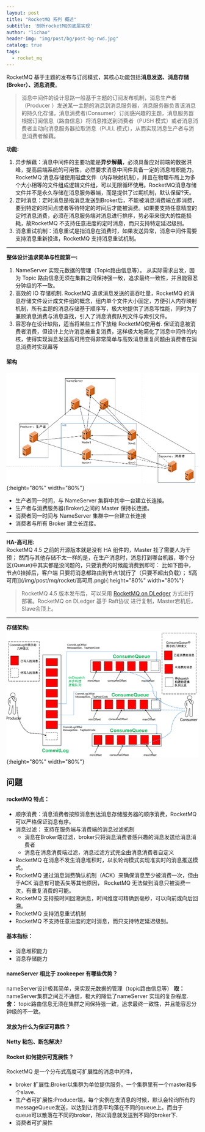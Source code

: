 ```yaml
---
layout: post
title: "RocketMQ 系列 概述"
subtitle: '刨析rocketMQ的底层实现'
author: "lichao"
header-img: "img/post/bg/post-bg-rwd.jpg"
catalog: true
tags:
  - rocket_mq
---
```



RocketMQ 基于主题的发布与订阅模式，其核心功能包括**消息发送、消息存储(Broker）、消息消费**。    

> 消息中间件的设计思路一般基于主题的订阅发布机制，消息生产者（Producer ）发送某一主题的消息到消息服务器，消息服务器负责该消息的持久化存储，消息消费者(Consumer）订阅感兴趣的主题，消息服务器根据订阅信息（路由信息）将消息推送到消费者（PUSH 模式）或者消息消费者主动向消息服务器拉取消息（PULL 模式），从而实现消息生产者与消息消费者解藕。

**功能:**
1. 异步解藕：消息中间件的主要功能是**异步解藕**，必须具备应对前端的数据洪峰，提高后端系统的可用性，必然要求消息中间件具备一定的消息堆积能力。RocketMQ 消息存储使用磁盘文件（内存映射机制），并且在物理布局上为多个大小相等的文件组成逻辑文件组，可以无限循环使用。RocketMQ消息存储文件并不是永久存储在消息服务器端，而是提供了过期机制，默认保留?天。
2. 定时消息：定时消息是指消息发送到Broker后，不能被消息消费端立即消费，要到特定的时间点或者等待特定的时间后才能被消费。如果要支持任意精度的定时消息消费，必须在消息服务端对消息进行排序，势必带来很大的性能损耗，故RocketMQ 不支持任意进度的定时消息，而只支持特定延迟级别。
3. 消息重试机制：消息重试是指消息在消费时，如果发送异常，消息中间件需要支持消息重新投递，RocketMQ 支持消息重试机制。

---

**整体设计追求简单与性能第一:**    
1. NameServer 实现元数据的管理（Topic路由信息等）。 从实际需求出发，因为 Topic 路由信息无须在集群之间保持强一致，追求最终一致性，并且能容忍分钟级的不一致。
2. 高效的 IO 存储机制. RocketMQ 追求消息发送的高吞吐量，RocketMQ 的消息存储文件设计成文件组的概念，组内单个文件大小固定，方便引人内存映射机制，所有主题的消息存储基于顺序写，极大地提供了消息写性能，同时为了兼顾消息消费与消息查找，引入了消息消费队列文件与索引文件。
3. 容忍存在设计缺陷，适当将某些工作下放给 RocketMQ使用者. 保证消息被消费者消费，但设计上允许消息被重复消费，这样极大地简化了消息中间件的内核，使得实现消息发送高可用变得非常简单与高效消息重复问题由消费者在消息消费时实现幕等


#### 架构 
![架构](/img/rocketmq/framework2.png){:height="80%" width="80%"}  
* 生产者同一时间，与 NameServer 集群中其中一台建立长连接。
* 生产者与消费服务器(Broker)之间的 Master 保持长连接。
* 消费者同一时间与 NameServer 集群中一台建立长连接
* 消费者与所有 Broker 建立长连接。

--- 

**HA-高可用:**     
RocketMQ 4.5 之前的开源版本就是没有 HA 组件的，Master 挂了需要人为干预；
然而与其他存储不太一样的是，在生产消息时，消息打到哪台机器，哪个分区(Queue)中其实都是没问题的，只要消费的时候能消费到即可：
比如下图中，节点0挂掉后，客户端 只要将消息都路由到节点1就行了（只要不超出负载）；
![高可用]](/img/post/mq/rocket/高可用.png){:height="80%" width="80%"}

> RocketMQ 4.5 版本发布后，可以采用 [RocketMQ on DLedger](https://www.infoq.cn/article/7xejrpdzba9v*gdzofs6) 方式进行部署。RocketMQ on DLedger  基于 Raft协议 进行复制，Master宕机后，Slave会顶上。

---

**存储架构:**
![架构](/img/rocketmq/framework3.png){:height="80%" width="80%"}

## 问题
#### rocketMQ 特点：
* 顺序消费：消息消费者按照消息到达消息存储服务器的顺序消费，RocketMQ可以严格保证消息有序。
* 消息过滤： 支持在服务端与消费端的消息过滤机制
  * 消息在Broker端过滤，broker只将消息消费者感兴趣的消息发送给消息消费者
  * 消息在消息消费端过滤，消息过滤方式完全由消息消费者自定义
* RocketMQ 在消息不发生消息堆积时，以长轮询模式实现准实时的消息推送模式。
* RocketMQ 通过消息消费确认机制（ACK）来确保消息至少被消费一次，但由于ACK 消息有可能丢失等其他原因， RocketMQ 无法做到消息只被消费一次，有重复消费的可能。
* RocketMQ 支持按时间回溯消息，时间维度可精确到毫秒，可以向前或向后回溯。
* RocketMQ 支持消息重试机制
* RocketMQ 不支持任意进度的定时消息，而只支持特定延迟级别。
#### 基本指标：
* 消息堆积能力
* 消息存储能力
#### nameServer 相比于 zookeeper 有哪些优势？
nameServer设计极其简单，来实现元数据的管理（topic路由信息等）
**取：**      
nameServer集群之间互不通信，极大的降低了nameServer 实现的复杂程度.
**舍：**
topic路由信息无须在集群之间保持强一致，追求最终一致性，并且能容忍分钟级的不一致。
#### 发放为什么为保证可靠性？
#### Netty 粘包、断包解决?
#### Rocket 如何提供可宽展性？
RocketMQ 是一个分布式高度可扩展性的消息中间件，
* broker 扩展性:Broker以集群为单位提供服务。一个集群里有一个master和多个slave.
* 生产者可扩展性:Producer端，每个实例在发消息的时候，默认会轮询所有的 messageQueue发送，以达到让消息平均落在不同的queue上。而由于queue可以散落在不同的broker，所以消息就发送到不同的broker下.
* 消费者可扩展性